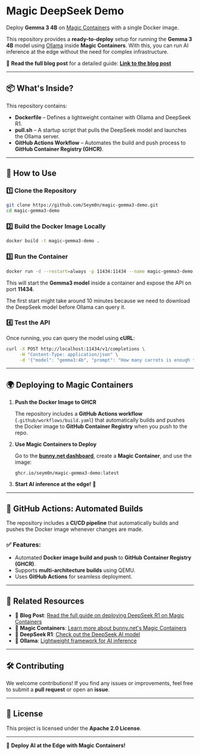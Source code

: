 # Magic DeepSeek Demo

Deploy **Gemma 3 4B** on [Magic Containers](https://bunny.net/) with a single Docker image.

This repository provides a **ready-to-deploy** setup for running the **Gemma 3 4B** model using [Ollama](https://ollama.ai/) inside **Magic Containers**. With this, you can run AI inference at the edge without the need for complex infrastructure.

🚀 **Read the full blog post** for a detailed guide: **[Link to the blog post](#)**

---

## 📦 What's Inside?

This repository contains:

- **Dockerfile** – Defines a lightweight container with Ollama and DeepSeek R1.
- **pull.sh** – A startup script that pulls the DeepSeek model and launches the Ollama server.
- **GitHub Actions Workflow** – Automates the build and push process to **GitHub Container Registry (GHCR)**.

---

## 🔧 How to Use

### 1️⃣ Clone the Repository

```sh
git clone https://github.com/Seym0n/magic-gemma3-demo.git
cd magic-gemma3-demo
```

### 2️⃣ Build the Docker Image Locally

```sh
docker build -t magic-gemma3-demo .
```

### 3️⃣ Run the Container

```sh
docker run -d --restart=always -p 11434:11434 --name magic-gemma3-demo magic-gemma3-demo
```

This will start the **Gemma3 model** inside a container and expose the API on port **11434**.

The first start might take around 10 minutes because we need to download the DeepSeek model before Ollama can query it.

### 4️⃣ Test the API

Once running, you can query the model using **cURL**:

```sh
curl -X POST http://localhost:11434/v1/completions \
     -H "Content-Type: application/json" \
     -d '{"model": "gemma3:4b", "prompt": "How many carrots is enough to eat daily?"}'
```

---

## 🌍 Deploying to Magic Containers

1. **Push the Docker Image to GHCR**
   
   The repository includes a **GitHub Actions workflow** (`.github/workflows/build.yaml`) that automatically builds and pushes the Docker image to **GitHub Container Registry** when you push to the repo.

2. **Use Magic Containers to Deploy**
   
   Go to the **[bunny.net dashboard](https://bunny.net/)**, create a **Magic Container**, and use the image:

   ```
   ghcr.io/seym0n/magic-gemma3-demo:latest
   ```

3. **Start AI inference at the edge!** 🎉

---

## 🔄 GitHub Actions: Automated Builds

The repository includes a **CI/CD pipeline** that automatically builds and pushes the Docker image whenever changes are made.

### ✅ Features:
- Automated **Docker image build and push** to **GitHub Container Registry (GHCR)**.
- Supports **multi-architecture builds** using QEMU.
- Uses **GitHub Actions** for seamless deployment.

---

## 📝 Related Resources

- 📖 **Blog Post**: [Read the full guide on deploying DeepSeek R1 on Magic Containers](#)
- 🐰 **Magic Containers**: [Learn more about bunny.net's Magic Containers](https://bunny.net/)
- 🤖 **DeepSeek R1**: [Check out the DeepSeek AI model](https://deepseek.com/)
- 🐳 **Ollama**: [Lightweight framework for AI inference](https://ollama.ai/)

---

## 🛠 Contributing

We welcome contributions! If you find any issues or improvements, feel free to submit a **pull request** or open an **issue**.

---

## 📜 License

This project is licensed under the **Apache 2.0 License**.

---

🚀 **Deploy AI at the Edge with Magic Containers!**
